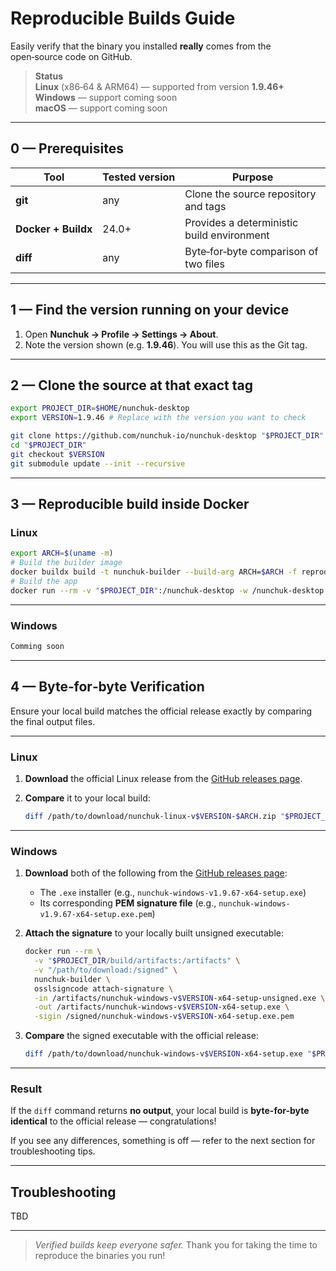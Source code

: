 
# Reproducible Builds Guide

Easily verify that the binary you installed **really** comes from the open‑source code on GitHub.

> **Status**  
> **Linux** (x86‑64 & ARM64) — supported from version **1.9.46+**  
> **Windows** — support coming soon  
> **macOS** — support coming soon
---

## 0 — Prerequisites

| Tool                | Tested version | Purpose                                       |
| ------------------- | -------------- | --------------------------------------------- |
| **git**             | any            | Clone the source repository and tags          |
| **Docker + Buildx** | 24.0+          | Provides a deterministic build environment    |
| **diff**            | any            | Byte‑for‑byte comparison of two files         |

---

## 1 — Find the version running on your device

1. Open **Nunchuk → Profile → Settings → About**.
2. Note the version shown (e.g. **1.9.46**). You will use this as the Git tag.

---

## 2 — Clone the source at that exact tag

``` bash
export PROJECT_DIR=$HOME/nunchuk-desktop
export VERSION=1.9.46 # Replace with the version you want to check

git clone https://github.com/nunchuk-io/nunchuk-desktop "$PROJECT_DIR"
cd "$PROJECT_DIR"
git checkout $VERSION
git submodule update --init --recursive
```

---

## 3 — Reproducible build inside Docker

### Linux

```bash
export ARCH=$(uname -m)
# Build the builder image
docker buildx build -t nunchuk-builder --build-arg ARCH=$ARCH -f reproducible-builds/linux.Dockerfile .
# Build the app
docker run --rm -v "$PROJECT_DIR":/nunchuk-desktop -w /nunchuk-desktop nunchuk-builder bash ./reproducible-builds/linux.sh
```
---

### Windows
```bash
Comming soon
```
---

## 4 — Byte‑for‑byte Verification

Ensure your local build matches the official release exactly by comparing the final output files.

---

### Linux

1. **Download** the official Linux release from the [GitHub releases page](https://github.com/nunchuk-io/nunchuk-desktop/releases).

2. **Compare** it to your local build:

   ```bash
   diff /path/to/download/nunchuk-linux-v$VERSION-$ARCH.zip "$PROJECT_DIR/build/artifacts/nunchuk-linux-v$VERSION-$ARCH.zip"
   ```

---

### Windows

1. **Download** both of the following from the [GitHub releases page](https://github.com/nunchuk-io/nunchuk-desktop/releases):

   * The `.exe` installer (e.g., `nunchuk-windows-v1.9.67-x64-setup.exe`)
   * Its corresponding **PEM signature file** (e.g., `nunchuk-windows-v1.9.67-x64-setup.exe.pem`)

2. **Attach the signature** to your locally built unsigned executable:

   ```bash
   docker run --rm \
     -v "$PROJECT_DIR/build/artifacts:/artifacts" \
     -v "/path/to/download:/signed" \
     nunchuk-builder \
     osslsigncode attach-signature \
     -in /artifacts/nunchuk-windows-v$VERSION-x64-setup-unsigned.exe \
     -out /artifacts/nunchuk-windows-v$VERSION-x64-setup.exe \
     -sigin /signed/nunchuk-windows-v$VERSION-x64-setup.exe.pem
   ```

3. **Compare** the signed executable with the official release:

   ```bash
   diff /path/to/download/nunchuk-windows-v$VERSION-x64-setup.exe "$PROJECT_DIR/build/artifacts/nunchuk-windows-v$VERSION-x64-setup.exe"
   ```

---

### Result

If the `diff` command returns **no output**, your local build is **byte-for-byte identical** to the official release — congratulations!

If you see any differences, something is off — refer to the next section for troubleshooting tips.

---

## Troubleshooting
TBD

---

> *Verified builds keep everyone safer.* Thank you for taking the time to reproduce the binaries you run!
